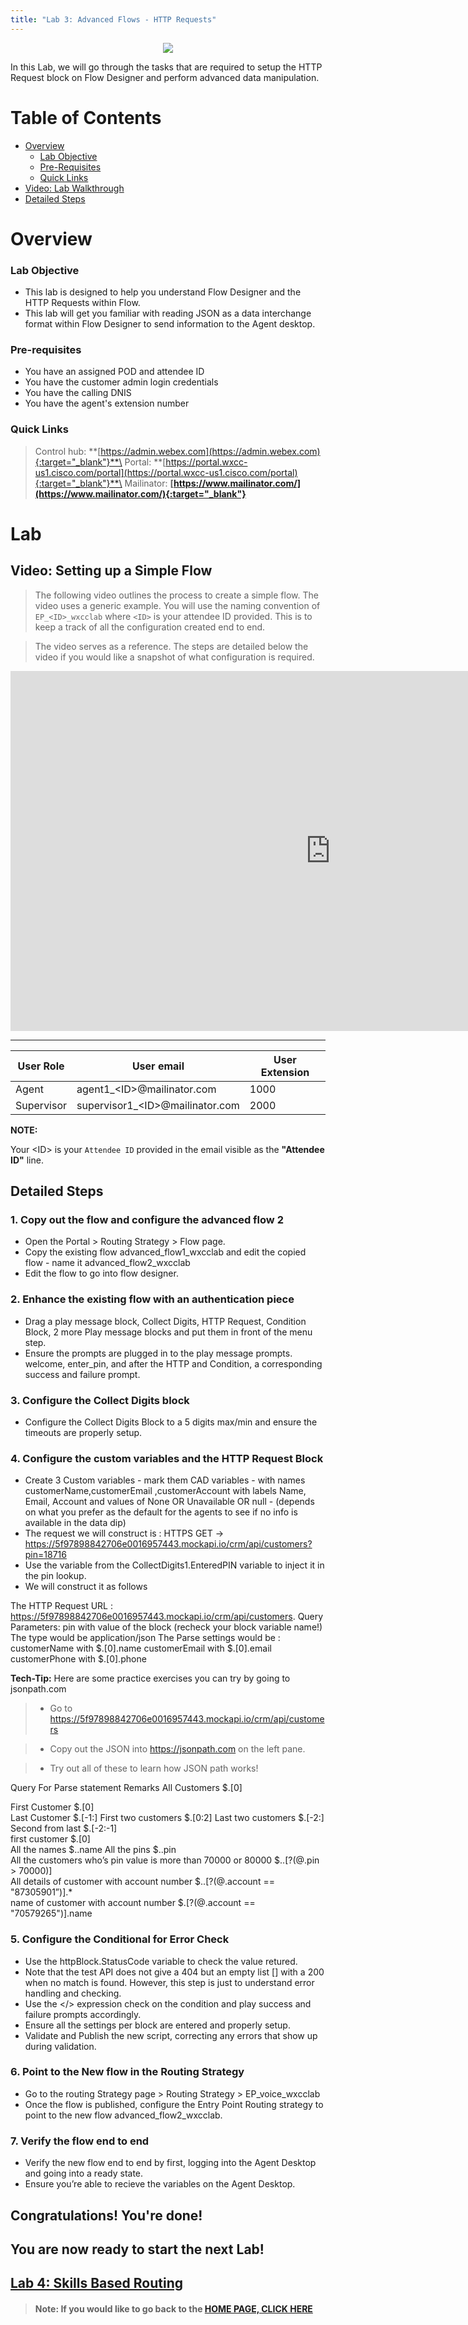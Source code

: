 ```yaml
---
title: "Lab 3: Advanced Flows - HTTP Requests"
---
```

<p align="center">
  <img src="https://ayankovs-ccp-s3.s3.eu-west-3.amazonaws.com/CiscoLiveLogo.jpg">
</p>
In this Lab, we will go through the tasks that are required to setup the HTTP Request block on Flow Designer and perform advanced data manipulation.

# Table of Contents

- [Overview](#overview) 
  * [Lab Objective](#lab-objective)
  * [Pre-Requisites](#pre-requisites)
  * [Quick Links](#quick-links)
- [Video: Lab Walkthrough](#video-setting-up-a-simple-flow)
- [Detailed Steps](#detailed-steps)

# Overview

### Lab Objective

- This lab is designed to help you understand Flow Designer and the HTTP Requests within Flow. 
- This lab will get you familiar with reading JSON as a data interchange format within Flow Designer to send information to the Agent desktop.

### Pre-requisites

- You have an assigned POD and attendee ID
- You have the customer admin login credentials
- You have the calling DNIS
- You have the agent's extension number

### Quick Links
> Control hub: **[https://admin.webex.com](https://admin.webex.com){:target="_blank"}**\
> Portal: **[https://portal.wxcc-us1.cisco.com/portal](https://portal.wxcc-us1.cisco.com/portal){:target="_blank"}**\
> Mailinator: **[https://www.mailinator.com/](https://www.mailinator.com/){:target="_blank"}**

# Lab

## Video: Setting up a Simple Flow

> The following video outlines the process to create a simple flow. The video uses a generic example. You will use the naming convention of `EP_<ID>_wxcclab` where `<ID>` is your attendee ID provided. This is to keep a track of all the configuration created end to end.

> The video serves as a reference. The steps are detailed below the video if you would like a snapshot of what configuration is required.

<iframe width="1024" height="576" src="https://www.youtube-nocookie.com/embed/LRadvKFIPjA?rel=0" title="WxCC Lab #1 Part 1: Control Hub User Management Admin Task" frameborder="0" allow="accelerometer; autoplay; clipboard-write; encrypted-media; gyroscope; picture-in-picture" allowfullscreen></iframe>

---

| **User Role** | **User email**      | **User Extension**                   |
| ----------- | ----------------- | -------------------------------- |
| Agent        | agent1_\<ID\>@mailinator.com   | 1000 |
| Supervisor         | supervisor1_\<ID\>@mailinator.com  | 2000 |

**NOTE:**

Your \<ID\> is your `Attendee ID` provided in the email visible as the **"Attendee ID"** line.

## Detailed Steps

### 1. Copy out the flow and configure the advanced flow 2

- Open the Portal > Routing Strategy > Flow page.
- Copy the existing flow advanced_flow1_wxcclab and edit the copied flow - name it advanced_flow2_wxcclab
- Edit the flow to go into flow designer.

### 2. Enhance the existing flow with an authentication piece

- Drag a play message block, Collect Digits, HTTP Request, Condition Block, 2 more Play message blocks and put them in front of the menu step.
- Ensure the prompts are plugged in to the play message prompts. welcome, enter_pin, and after the HTTP and Condition, a corresponding success and failure prompt.

### 3. Configure the Collect Digits block

- Configure the Collect Digits Block to a 5 digits max/min and ensure the timeouts are properly setup.

### 4. Configure the custom variables and the HTTP Request Block

- Create 3 Custom variables - mark them CAD variables - with names customerName,customerEmail ,customerAccount with labels Name, Email, Account and values of None OR Unavailable OR null - (depends on what you prefer as the default for the agents to see if no info is available in the data dip)
- The request we will construct is : HTTPS GET -> https://5f97898842706e0016957443.mockapi.io/crm/api/customers?pin=18716
- Use the variable from the CollectDigits1.EnteredPIN variable to inject it in the pin lookup.
- We will construct it as follows

The HTTP Request URL : https://5f97898842706e0016957443.mockapi.io/crm/api/customers. 
Query Parameters: 
pin with value of the block 
(recheck your block variable name!) 
The type would be application/json 
The Parse settings would be : 
customerName with $.[0].name 
customerEmail with $.[0].email 
customerPhone with $.[0].phone

**Tech-Tip:** Here are some practice exercises you can try by going to jsonpath.com 

> - Go to https://5f97898842706e0016957443.mockapi.io/crm/api/customers 

> - Copy out the JSON into https://jsonpath.com on the left pane. 

> - Try out all of these to learn how JSON path works!


Query For 	Parse statement	Remarks
All Customers
	$.[0]
	
First Customer	$.[0]	
Last Customer	$.[-1:]	
First two customers	$.[0:2]	
Last two customers	$.[-2:]	
Second from last	$.[-2:-1]	
first customer	$.[0]	
All the names	$..name	
All the pins	$..pin	
All the customers who’s pin value is more than 70000 or 80000	$..[?(@.pin > 70000)]	
All details of customer with account number	$..[?(@.account == "87305901”)].*	
name of customer with account number	$.[?(@.account == "70579265")].name	
		

### 5. Configure the Conditional for Error Check

- Use the httpBlock.StatusCode variable to check the value retured.
- Note that the test API does not give a 404 but an empty list [] with a 200 when no match is found. However, this step is just to understand error handling and checking.
- Use the </> expression check on the condition and play success and failure prompts accordingly.
- Ensure all the settings per block are entered and properly setup.
- Validate and Publish the new script, correcting any errors that show up during validation.

### 6. Point to the New flow in the Routing Strategy

- Go to the routing Strategy page > Routing Strategy > EP_voice_wxcclab
- Once the flow is published, configure the Entry Point Routing strategy to point to the new flow advanced_flow2_wxcclab.

### 7. Verify the flow end to end

- Verify the new flow end to end by first, logging into the Agent Desktop and going into a ready state.
- Ensure you’re able to recieve the variables on the Agent Desktop.


## Congratulations! You're done! 
## You are now ready to start the next Lab!
## [Lab 4: Skills Based Routing](lab4.md)


> #### Note: If you would like to go back to the **[HOME PAGE, CLICK HERE](index.md)**
